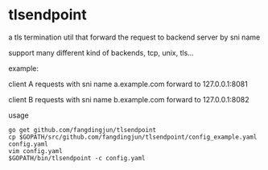 tlsendpoint
============

a tls termination util that forward the request to backend server by sni name

support many different kind of backends, tcp, unix, tls...


example:

 client A requests with sni name a.example.com forward to 127.0.0.1:8081

 client B requests with sni name b.example.com forward to
 127.0.0.1:8082

usage

    go get github.com/fangdingjun/tlsendpoint
    cp $GOPATH/src/github.com/fangdingjun/tlsendpoint/config_example.yaml config.yaml
    vim config.yaml
    $GOPATH/bin/tlsendpoint -c config.yaml